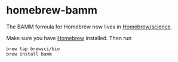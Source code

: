 homebrew-bamm
=============

The BAMM formula for Homebrew now lives in [Homebrew/science](https://github.com/Homebrew/homebrew-science).

Make sure you have [Homebrew](https://brew.sh) installed.  Then run

    brew tap brewsci/bio
    brew install bamm
